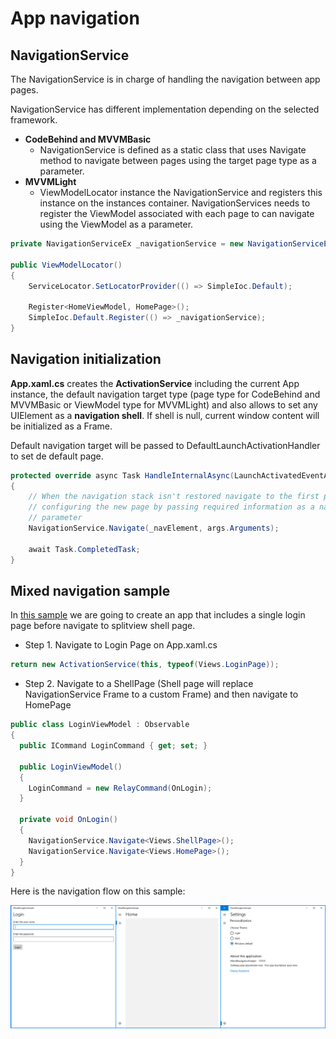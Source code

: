 # App navigation

## NavigationService
The NavigationService is in charge of handling the navigation between app pages.

NavigationService has different implementation depending on the selected framework.
- **CodeBehind and MVVMBasic**
  - NavigationService is defined as a static class that uses Navigate method to navigate between pages using the target page type as a parameter.
- **MVVMLight**
  - ViewModelLocator instance the NavigationService and registers this instance on the instances container. NavigationServices needs to register the ViewModel associated with each page to can navigate using the ViewModel as a parameter.

```csharp
private NavigationServiceEx _navigationService = new NavigationServiceEx();

public ViewModelLocator()
{
    ServiceLocator.SetLocatorProvider(() => SimpleIoc.Default);

    Register<HomeViewModel, HomePage>();
    SimpleIoc.Default.Register(() => _navigationService);
}
```

## Navigation initialization
**App.xaml.cs** creates the **ActivationService** including the current App instance, the default navigation target type (page type for CodeBehind and MVVMBasic or ViewModel type for MVVMLight) and also allows to set any UIElement as a **navigation shell**. If shell is null, current window content will be initialized as a Frame.

Default navigation target will be passed to DefaultLaunchActivationHandler to set de default page.

```csharp
protected override async Task HandleInternalAsync(LaunchActivatedEventArgs args)
{
    // When the navigation stack isn't restored navigate to the first page,
    // configuring the new page by passing required information as a navigation
    // parameter
    NavigationService.Navigate(_navElement, args.Arguments);

    await Task.CompletedTask;
}
```

## Mixed navigation sample
In [this sample](../samples/navigation/MixedNavigationSample) we are going to create an app that includes a single login page before navigate to splitview shell page.

- Step 1. Navigate to Login Page on App.xaml.cs
```csharp
return new ActivationService(this, typeof(Views.LoginPage));
```
- Step 2. Navigate to a ShellPage (Shell page will replace NavigationService Frame to a custom Frame) and then navigate to HomePage
```csharp
public class LoginViewModel : Observable
{
  public ICommand LoginCommand { get; set; }

  public LoginViewModel()
  {
    LoginCommand = new RelayCommand(OnLogin);    
  }

  private void OnLogin()
  {
    NavigationService.Navigate<Views.ShellPage>();
    NavigationService.Navigate<Views.HomePage>();
  }
}
```

Here is the navigation flow on this sample:

![Mixed navigation sample](resources/navigation/MixedNavigationSample.png)